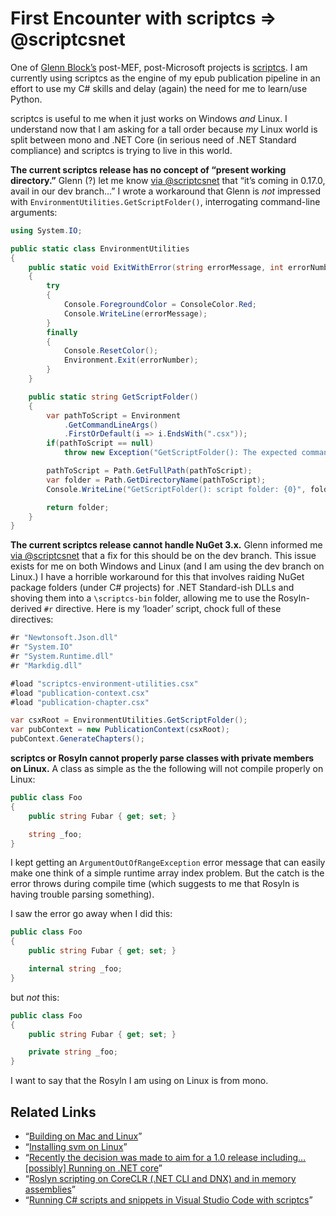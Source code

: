 # First Encounter with scriptcs => @scriptcsnet

One of [Glenn Block’s](https://www.dotnetrocks.com/?show=1110) post-MEF, post-Microsoft projects is [scriptcs](http://scriptcs.net/). I am currently using scriptcs as the engine of my epub publication pipeline in an effort to use my C# skills and delay (again) the need for me to learn/use Python.

scriptcs is useful to me when it just works on Windows _and_ Linux. I understand now that I am asking for a tall order because _my_ Linux world is split between mono and .NET Core (in serious need of .NET Standard compliance) and scriptcs is trying to live in this world.

**The current scriptcs release has no concept of “present working directory.”** Glenn (?) let me know [via @scriptcsnet](https://twitter.com/scriptcsnet/status/822746581761859584) that “it’s coming in 0.17.0, avail in our dev branch…” I wrote a workaround that Glenn is _not_ impressed with `EnvironmentUtilities.GetScriptFolder()`, interrogating command-line arguments:

```c#
using System.IO;

public static class EnvironmentUtilities
{
    public static void ExitWithError(string errorMessage, int errorNumber=1)
    {
        try
        {
            Console.ForegroundColor = ConsoleColor.Red;
            Console.WriteLine(errorMessage);
        }
        finally
        {
            Console.ResetColor();
            Environment.Exit(errorNumber);
        }
    }

    public static string GetScriptFolder()
    {
        var pathToScript = Environment
            .GetCommandLineArgs()
            .FirstOrDefault(i => i.EndsWith(".csx"));
        if(pathToScript == null)
            throw new Exception("GetScriptFolder(): The expected command-line argument is not here.");

        pathToScript = Path.GetFullPath(pathToScript);
        var folder = Path.GetDirectoryName(pathToScript);
        Console.WriteLine("GetScriptFolder(): script folder: {0}", folder);

        return folder;
    }
}

```

**The current scriptcs release cannot handle NuGet 3.x.** Glenn informed me [via @scriptcsnet](https://twitter.com/scriptcsnet/status/824083354249105412) that a fix for this should be on the dev branch. This issue exists for me on both Windows and Linux (and I am using the dev branch on Linux.) I have a horrible workaround for this that involves raiding NuGet package folders (under C# projects) for .NET Standard-ish DLLs and shoving them into a `\scriptcs-bin` folder, allowing me to use the Rosyln-derived `#r` directive. Here is my ‘loader’ script, chock full of these directives:

```c#
#r "Newtonsoft.Json.dll"
#r "System.IO"
#r "System.Runtime.dll"
#r "Markdig.dll"

#load "scriptcs-environment-utilities.csx"
#load "publication-context.csx"
#load "publication-chapter.csx"

var csxRoot = EnvironmentUtilities.GetScriptFolder();
var pubContext = new PublicationContext(csxRoot);
pubContext.GenerateChapters();

```

**scriptcs or Rosyln cannot properly parse classes with private members on Linux.** A class as simple as the the following will not compile properly on Linux:

```c#
public class Foo
{
    public string Fubar { get; set; }

    string _foo;
}

```

I kept getting an `ArgumentOutOfRangeException` error message that can easily make one think of a simple runtime array index problem. But the catch is the error throws during compile time (which suggests to me that Rosyln is having trouble parsing something).

I saw the error go away when I did this:

```c#
public class Foo
{
    public string Fubar { get; set; }

    internal string _foo;
}

```

but _not_ this:

```c#
public class Foo
{
    public string Fubar { get; set; }

    private string _foo;
}

```

I want to say that the Rosyln I am using on Linux is from mono.

## Related Links

* “[Building on Mac and Linux](https://github.com/scriptcs/scriptcs/wiki/Building-on-Mac-and-Linux)”
* “[Installing svm on Linux](https://github.com/scriptcs-contrib/svm/wiki/Installing%20svm%20on%20Linux)”
* “[Recently the decision was made to aim for a 1.0 release including… [possibly] Running on .NET core](https://github.com/scriptcs/scriptcs/wiki/1.0)”
* “[Roslyn scripting on CoreCLR (.NET CLI and DNX) and in memory assemblies](http://www.strathweb.com/2016/03/roslyn-scripting-on-coreclr-net-cli-and-dnx-and-in-memory-assemblies/)”
* “[Running C# scripts and snippets in Visual Studio Code with scriptcs](http://www.strathweb.com/2015/11/running-c-scripts-and-snippets-in-visual-studio-code-with-scriptcs/)”

